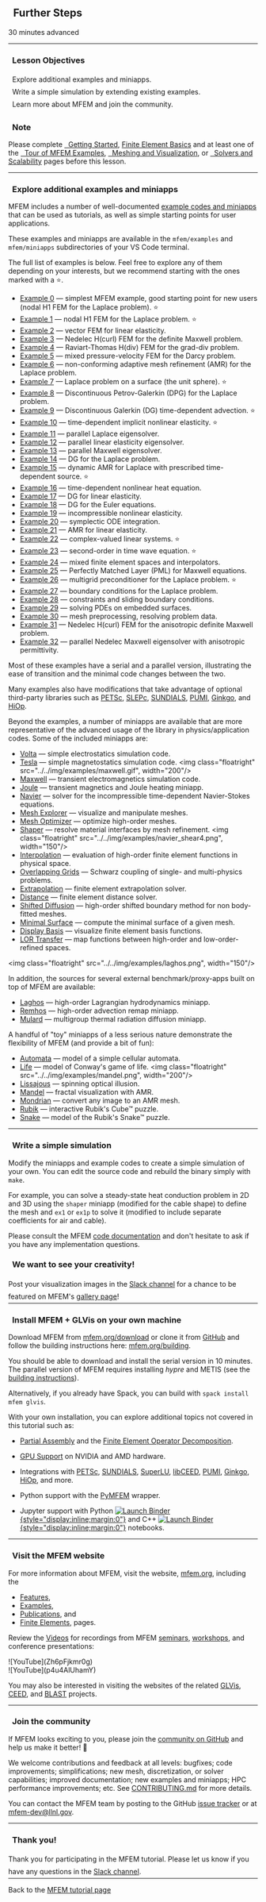 ## <i class="fa fa-rocket"></i>&nbsp; Further Steps

<span class="label label-default">30 minutes</span>
<span class="label label-default">advanced</span>

---

<div class="panel panel-success">
<div class="panel-heading">
<h3 class="panel-title"><i class="fa fa-check"></i>&nbsp; Lesson Objectives</h3>
</div>
<div class="panel-body" style="line-height: 1.8;">
<i class="fa fa-square-o"></i>&nbsp; Explore additional examples and miniapps.<br>
<i class="fa fa-square-o"></i>&nbsp; Write a simple simulation by extending existing examples.<br>
<i class="fa fa-square-o"></i>&nbsp; Learn more about MFEM and join the community.
</div>
</div>

<div class="panel panel-info">
<div class="panel-heading">
<h3 class="panel-title"><i class="fa fa-info-circle"></i>&nbsp; Note</h3>
</div>
<div class="panel-body">
Please complete <a href="../start"><i class="fa fa-play-circle"></i>&nbsp; Getting Started</a>,
<a href="../fem"><i class="fa fa-book"></i> Finite Element Basics</a> and at least one of
the <a href="../examples"><i class="fa fa-gears"></i>&nbsp; Tour of MFEM Examples</a>,
<a href="../meshvis"><i class="fa fa-picture-o"></i>&nbsp; Meshing and Visualization</a>, or
<a href="../solvers"><i class="fa fa-tasks"></i>&nbsp; Solvers and Scalability</a>
pages before this lesson.
</div>
</div>

---

### <i class="fa fa-check-square-o"></i>&nbsp; Explore additional examples and miniapps
MFEM includes a number of well-documented [example codes and miniapps](https://mfem.org/examples)
that can be used as tutorials, as well as simple starting points for user applications.

These examples and miniapps are available in the `mfem/examples` and `mfem/miniapps`
subdirectories of your VS Code terminal.

The full list of examples is below. Feel free to explore any of them depending
on your interests, but we recommend starting with the ones marked with a ⭐.

- [Example 0](https://docs.mfem.org/html/ex0_8cpp_source.html) &mdash; simplest MFEM example, good starting point for new users (nodal H1 FEM for the Laplace problem). ⭐
- [Example 1](https://docs.mfem.org/html/examples_2ex1_8cpp_source.html) &mdash; nodal H1 FEM for the Laplace problem. ⭐
- [Example 2](https://docs.mfem.org/html/ex2_8cpp_source.html) &mdash; vector FEM for linear elasticity.
- [Example 3](https://docs.mfem.org/html/ex3_8cpp_source.html) &mdash; Nedelec H(curl) FEM for the definite Maxwell problem.
- [Example 4](https://docs.mfem.org/html/ex4_8cpp_source.html) &mdash; Raviart-Thomas H(div) FEM for the grad-div problem.
- [Example 5](https://docs.mfem.org/html/ex5_8cpp_source.html) &mdash; mixed pressure-velocity FEM for the Darcy problem.
- [Example 6](https://docs.mfem.org/html/ex6_8cpp_source.html) &mdash; non-conforming adaptive mesh refinement (AMR) for the Laplace problem.
- [Example 7](https://docs.mfem.org/html/ex7_8cpp_source.html) &mdash; Laplace problem on a surface (the unit sphere). ⭐
- [Example 8](https://docs.mfem.org/html/ex8_8cpp_source.html) &mdash; Discontinuous Petrov-Galerkin (DPG) for the Laplace problem.
- [Example 9](https://docs.mfem.org/html/ex9_8cpp_source.html) &mdash; Discontinuous Galerkin (DG) time-dependent advection. ⭐
- [Example 10](https://docs.mfem.org/html/ex10_8cpp_source.html) &mdash; time-dependent implicit nonlinear elasticity. ⭐
- [Example 11](https://docs.mfem.org/html/ex11p_8cpp_source.html) &mdash; parallel Laplace eigensolver.
- [Example 12](https://docs.mfem.org/html/ex12p_8cpp_source.html) &mdash; parallel linear elasticity eigensolver.
- [Example 13](https://docs.mfem.org/html/ex13p_8cpp_source.html) &mdash; parallel Maxwell eigensolver.
- [Example 14](https://docs.mfem.org/html/ex14_8cpp_source.html) &mdash; DG for the Laplace problem.
- [Example 15](https://docs.mfem.org/html/ex15_8cpp_source.html) &mdash; dynamic AMR for Laplace with prescribed time-dependent source. ⭐
- [Example 16](https://docs.mfem.org/html/ex16_8cpp_source.html) &mdash; time-dependent nonlinear heat equation.
- [Example 17](https://docs.mfem.org/html/ex17_8cpp_source.html) &mdash; DG for linear elasticity.
- [Example 18](https://docs.mfem.org/html/ex18_8cpp_source.html) &mdash; DG for the Euler equations.
- [Example 19](https://docs.mfem.org/html/ex19_8cpp_source.html) &mdash; incompressible nonlinear elasticity.
- [Example 20](https://docs.mfem.org/html/ex20_8cpp_source.html) &mdash; symplectic ODE integration.
- [Example 21](https://docs.mfem.org/html/ex21_8cpp_source.html) &mdash; AMR for linear elasticity.
- [Example 22](https://docs.mfem.org/html/ex22_8cpp_source.html) &mdash; complex-valued linear systems. ⭐
- [Example 23](https://docs.mfem.org/html/ex23_8cpp_source.html) &mdash; second-order in time wave equation. ⭐
- [Example 24](https://docs.mfem.org/html/ex24_8cpp_source.html) &mdash; mixed finite element spaces and interpolators.
- [Example 25](https://docs.mfem.org/html/ex25_8cpp_source.html) &mdash; Perfectly Matched Layer (PML) for Maxwell equations.
- [Example 26](https://docs.mfem.org/html/ex26_8cpp_source.html) &mdash; multigrid preconditioner for the Laplace problem. ⭐
- [Example 27](https://docs.mfem.org/html/ex27_8cpp_source.html) &mdash; boundary conditions for the Laplace problem.
- [Example 28](https://docs.mfem.org/html/ex28_8cpp_source.html) &mdash; constraints and sliding boundary conditions.
- [Example 29](https://docs.mfem.org/html/ex29_8cpp_source.html) &mdash; solving PDEs on embedded surfaces.
- [Example 30](https://docs.mfem.org/html/ex30_8cpp_source.html) &mdash; mesh preprocessing, resolving problem data.
- [Example 31](https://docs.mfem.org/html/ex31_8cpp_source.html) &mdash; Nedelec H(curl) FEM for the anisotropic definite Maxwell problem.
- [Example 32](https://docs.mfem.org/html/ex32p_8cpp_source.html) &mdash; parallel Nedelec Maxwell eigensolver with anisotropic permittivity.

Most of these examples have a serial and a parallel version, illustrating the ease of transition and the minimal code changes between the two.

Many examples also have modifications that take advantage of optional third-party libraries such as [PETSc](https://docs.mfem.org/html/petsc_8hpp.html), [SLEPc](https://docs.mfem.org/html/slepc_8hpp.html), [SUNDIALS](https://docs.mfem.org/html/sundials_8hpp.html), [PUMI](https://docs.mfem.org/html/pumi_8hpp.html), [Ginkgo](https://docs.mfem.org/html/ginkgo_8hpp.html), and [HiOp](https://docs.mfem.org/html/hiop_8hpp.html).

Beyond the examples, a number of miniapps are available that are more representative of the advanced usage of the library in physics/application codes. Some of the included miniapps are:

- [Volta](https://docs.mfem.org/html/volta_8cpp_source.html) &mdash; simple electrostatics simulation code.
- [Tesla](https://docs.mfem.org/html/tesla_8cpp_source.html) &mdash; simple magnetostatics simulation code.
<img class="floatright" src="../../img/examples/maxwell.gif", width="200"/>
- [Maxwell](https://docs.mfem.org/html/maxwell_8cpp_source.html) &mdash; transient electromagnetics simulation code.
- [Joule](https://docs.mfem.org/html/joule_8cpp_source.html) &mdash; transient magnetics and Joule heating miniapp.
- [Navier](https://docs.mfem.org/html/classmfem_1_1navier_1_1NavierSolver.html#details) &mdash; solver for the incompressible time-dependent Navier-Stokes equations.
- [Mesh Explorer](https://docs.mfem.org/html/mesh-explorer_8cpp_source.html) &mdash; visualize and manipulate meshes.
- [Mesh Optimizer](https://docs.mfem.org/html/mesh-optimizer_8cpp_source.html) &mdash; optimize high-order meshes.
- [Shaper](https://docs.mfem.org/html/shaper_8cpp_source.html) &mdash; resolve material interfaces by mesh refinement.
<img class="floatright" src="../../img/examples/navier_shear4.png", width="150"/>
- [Interpolation](https://docs.mfem.org/html/findpts_8cpp_source.html) &mdash; evaluation of high-order finite element functions in physical space.
- [Overlapping Grids](https://github.com/mfem/mfem/blob/master/miniapps/gslib/schwarz_ex1.cpp) &mdash; Schwarz coupling of single- and multi-physics problems.
- [Extrapolation](https://docs.mfem.org/html/extrapolate_8cpp_source.html) &mdash; finite element extrapolation solver.
- [Distance](https://docs.mfem.org/html/distance_8cpp_source.html) &mdash; finite element distance solver.
- [Shifted Diffusion](https://docs.mfem.org/html/diffusion_8cpp_source.html) &mdash; high-order shifted boundary method for non body-fitted meshes.
- [Minimal Surface](https://docs.mfem.org/html/minimal-surface_8cpp_source.html) &mdash; compute the minimal surface of a given mesh.
- [Display Basis](https://docs.mfem.org/html/display-basis_8cpp_source.html) &mdash; visualize finite element basis functions.
- [LOR Transfer](https://docs.mfem.org/html/lor-transfer_8cpp_source.html) &mdash; map functions between high-order and low-order-refined spaces.

<img class="floatright" src="../../img/examples/laghos.png", width="150"/>

In addition, the sources for several external benchmark/proxy-apps built on top of MFEM are available:

- [Laghos](https://github.com/CEED/Laghos) &mdash; high-order Lagrangian hydrodynamics miniapp.
- [Remhos](https://github.com/CEED/Remhos) &mdash; high-order advection remap miniapp.
- [Mulard](https://www.osti.gov/servlets/purl/1092516) &mdash; multigroup thermal radiation diffusion miniapp.

A handful of "toy" miniapps of a less serious nature demonstrate the flexibility of MFEM (and provide a bit of fun):

- [Automata](https://docs.mfem.org/html/automata_8cpp_source.html) &mdash; model of a simple cellular automata.
- [Life](https://docs.mfem.org/html/life_8cpp_source.html) &mdash; model of Conway's game of life.
<img class="floatright" src="../../img/examples/mandel.png", width="200"/>
- [Lissajous](https://docs.mfem.org/html/lissajous_8cpp_source.html) &mdash; spinning optical illusion.
- [Mandel](https://docs.mfem.org/html/mandel_8cpp_source.html) &mdash; fractal visualization with AMR.
- [Mondrian](https://docs.mfem.org/html/mondrian_8cpp_source.html) &mdash; convert any image to an AMR mesh.
- [Rubik](https://docs.mfem.org/html/rubik_8cpp_source.html) &mdash; interactive Rubik's Cube&trade; puzzle.
- [Snake](https://docs.mfem.org/html/snake_8cpp_source.html) &mdash; model of the Rubik's Snake&trade; puzzle.

---

### <i class="fa fa-check-square-o"></i>&nbsp; Write a simple simulation
Modify the miniapps and example codes to create a simple simulation of your
own. You can edit the source code and rebuild the binary simply
with `make`.

For example, you can solve a steady-state heat conduction problem in 2D and 3D
using the `shaper` miniapp (modified for the cable shape) to define the mesh and
`ex1` or `ex1p` to solve it (modified to include separate coefficients for air
and cable).

Please consult the MFEM [code documentation](https://mfem.org/dox/) and
don't hesitate to ask if you have any implementation questions.

<div class="panel panel-success">
<div class="panel-heading">
<h3 class="panel-title"><i class="fa fa-trophy"></i>&nbsp; We want to see your creativity!</h3>
</div>
<div class="panel-body" style="line-height: 1.8; margin-bottom: -10pt;">
Post your visualization images in the <a href="https://radiuss-llnl.slack.com/archives/C03T2DQCSC8">Slack channel</a> for a chance to be featured on MFEM's <a href="http://mfem.org/gallery/">gallery page</a>!
</div>
</div>

---

### <i class="fa fa-check-square-o"></i>&nbsp; Install MFEM + GLVis on your own machine

Download MFEM from [mfem.org/download](https://mfem.org/download) or clone it
from [GitHub](https://github.com/mfem/mfem/) and follow the building
instructions here: [mfem.org/building](https://mfem.org/building).

You should be able to download and install the serial version in 10 minutes.
The parallel version of MFEM requires installing _hypre_ and METIS (see the [building instructions](https://mfem.org/building/#parallel-mpi-version-of-mfem)).

Alternatively, if you already have Spack, you can build with `spack install mfem glvis`.

With your own installation, you can explore additional topics not covered in this
tutorial such as:

- [Partial Assembly](../../howto/assembly_levels/) and the [Finite Element Operator Decomposition](../../performance#finite-element-operator-decomposition).

- [GPU Support](../../gpu-support/) on NVIDIA and AMD hardware.

- Integrations with [PETSc](https://docs.mfem.org/html/petsc_8hpp.html), [SUNDIALS](https://docs.mfem.org/html/sundials_8hpp.html), [SuperLU](https://docs.mfem.org/html/superlu_8hpp.html), [libCEED](https://github.com/CEED/libCEED), [PUMI](https://docs.mfem.org/html/pumi_8hpp.html), [Ginkgo](https://docs.mfem.org/html/ginkgo_8hpp.html), [HiOp](https://docs.mfem.org/html/hiop_8hpp.html), and more.

- Python support with the [PyMFEM](https://github.com/mfem/PyMFEM) wrapper.

- Jupyter support with Python [![Launch Binder](https://mybinder.org/badge_logo.svg){style="display:inline;margin:0"}](https://mybinder.org/v2/gh/GLVis/pyglvis/HEAD?filepath=examples%2Fex1.ipynb "PythonJupyter notebok") and C++ [![Launch Binder](https://mybinder.org/badge_logo.svg){style="display:inline;margin:0"}](https://mybinder.org/v2/gh/mfem/mfem/master?filepath=examples%2Fjupyter%2Fex.ipynb "C++ Jupyter notebok") notebooks.

---

### <i class="fa fa-check-square-o"></i>&nbsp; Visit the MFEM website

For more information about MFEM, visit the website, [mfem.org](https://mfem.org), including the

- [Features](https://mfem.org/features),
- [Examples](https://mfem.org/examples/),
- [Publications](https://mfem.org/publications/), and
- [Finite Elements](https://mfem.org/fem/), pages.

Review the [Videos](https://mfem.org/videos) for recordings from MFEM [seminars](https://mfem.org/seminar/), [workshops](https://mfem.org/workshop/), and conference presentations:

<div class="col-md-6"  markdown="1">
![YouTube](Zh6pFjkmr0g)
</div><div class="col-md-6"  markdown="1">
![YouTube](p4u4AlUhamY)
</div>

You may also be interested in visiting the websites of the related [GLVis](https://glvis.org),
[CEED](https://ceed.exascaleproject.org), and [BLAST](https://computing.llnl.gov/projects/blast) projects.

---

### <i class="fa fa-check-square-o"></i>&nbsp; Join the community

If MFEM looks exciting to you, please join the [community on GitHub](https://github.com/mfem/mfem/)
and help us make it better! 🚀

We welcome contributions and feedback at all levels: bugfixes; code improvements;
simplifications; new mesh, discretization, or solver capabilities; improved documentation;
new examples and miniapps; HPC performance improvements; etc.
See [CONTRIBUTING.md](https://github.com/mfem/mfem/blob/master/CONTRIBUTING.md) for more details.

You can contact the MFEM team by posting to the GitHub [issue tracker](https://github.com/mfem/mfem/issues)
or at [mfem-dev@llnl.gov](mailto:mfem-dev@llnl.gov).

---

<div class="panel panel-success">
<div class="panel-heading">
<h3 class="panel-title"><i class="fa fa-thumbs-up"></i>&nbsp; Thank you!</h3>
</div>
<div class="panel-body" style="line-height: 1.8; margin-bottom: -10pt;">
Thank you for participating in the MFEM tutorial. Please let us know if you have any questions in the <a href="https://radiuss-llnl.slack.com/archives/C03T2DQCSC8">Slack channel</a>.
</div>
</div>

---

Back to the [MFEM tutorial page](index.md)

<script type="text/x-mathjax-config">MathJax.Hub.Config({TeX: {equationNumbers: {autoNumber: "all"}}, tex2jax: {inlineMath: [['$','$']]}});</script>
<script type="text/javascript" src="https://cdnjs.cloudflare.com/ajax/libs/mathjax/2.7.2/MathJax.js?config=TeX-AMS_HTML"></script>
